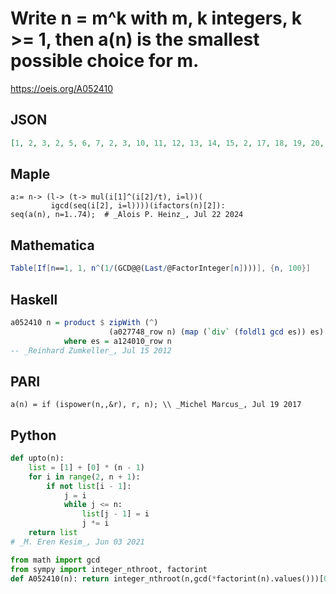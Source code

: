 # Write n \= m^k with m, k integers, k \>\= 1, then a\(n\) is the smallest possible choice for m\.
https://oeis.org/A052410
## JSON
```JSON
[1, 2, 3, 2, 5, 6, 7, 2, 3, 10, 11, 12, 13, 14, 15, 2, 17, 18, 19, 20, 21, 22, 23, 24, 5, 26, 3, 28, 29, 30, 31, 2, 33, 34, 35, 6, 37, 38, 39, 40, 41, 42, 43, 44, 45, 46, 47, 48, 7, 50, 51, 52, 53, 54, 55, 56, 57, 58, 59, 60, 61, 62, 63, 2, 65, 66, 67, 68, 69, 70, 71, 72, 73, 74]
```
## Maple
```Maple
a:= n-> (l-> (t-> mul(i[1]^(i[2]/t), i=l))(
         igcd(seq(i[2], i=l))))(ifactors(n)[2]):
seq(a(n), n=1..74);  # _Alois P. Heinz_, Jul 22 2024
```
## Mathematica
```Mathematica
Table[If[n==1, 1, n^(1/(GCD@@(Last/@FactorInteger[n])))], {n, 100}]
```
## Haskell
```Haskell
a052410 n = product $ zipWith (^)
                      (a027748_row n) (map (`div` (foldl1 gcd es)) es)
            where es = a124010_row n
-- _Reinhard Zumkeller_, Jul 15 2012
```
## PARI
```PARI
a(n) = if (ispower(n,,&r), r, n); \\ _Michel Marcus_, Jul 19 2017
```
## Python
```Python
def upto(n):
    list = [1] + [0] * (n - 1)
    for i in range(2, n + 1):
        if not list[i - 1]:
            j = i
            while j <= n:
                list[j - 1] = i
                j *= i
    return list
# _M. Eren Kesim_, Jun 03 2021
```
```Python
from math import gcd
from sympy import integer_nthroot, factorint
def A052410(n): return integer_nthroot(n,gcd(*factorint(n).values()))[0] if n>1 else 1 # _Chai Wah Wu_, Mar 02 2024
```
